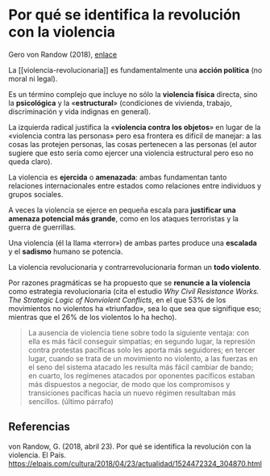 # Por qué se identifica la revolución con la violencia
Gero von Randow (2018), [enlace](https://elpais.com/cultura/2018/04/23/actualidad/1524472324_304870.html)

La [[violencia-revolucionaria]] es fundamentalmente una **acción política** (no moral ni legal).
    
Es un término complejo que incluye no sólo la **violencia física** directa, sino la **psicológica** y la «**estructural**» (condiciones de vivienda, trabajo, discriminación y vida indignas en general).
    
La izquierda radical justifica la «**violencia contra los objetos**» en lugar de la «violencia contra las personas» pero esa frontera es difícil de manejar: a las cosas las protejen personas, las cosas pertenecen a las personas (el autor sugiere que esto sería como ejercer una violencia estructural pero eso no queda claro).
    
La violencia es **ejercida** o **amenazada**: ambas fundamentan tanto relaciones internacionales entre estados como relaciones entre individuos y grupos sociales.
    
A veces la violencia se ejerce en pequeña escala para **justificar una amenaza potencial más grande**, como en los ataques terroristas y la guerra de guerrillas.
        
Una violencia (él la llama «terror») de ambas partes produce una **escalada** y el **sadismo** humano se potencia.
    
La violencia revolucionaria y contrarrevolucionaria forman un **todo violento**.
    
Por razones pragmáticas se ha propuesto que se **renuncie a la violencia** como estrategia revolucionaria (cita el estudio *Why Civil Resistance Works. The Strategic Logic of Nonviolent Conflicts*, en el que 53% de los movimientos no violentos ha «triunfado», sea lo que sea que signifique eso; mientras que el 26% de los violentos lo ha hecho).

>La ausencia de violencia tiene sobre todo la siguiente ventaja: con ella es más fácil conseguir simpatías; en segundo lugar, la represión contra protestas pacíficas solo les aporta más seguidores; en tercer lugar, cuando se trata de un movimiento no violento, a las fuerzas en el seno del sistema atacado les resulta más fácil cambiar de bando; en cuarto, los regímenes atacados por oponentes pacíficos estaban más dispuestos a negociar, de modo que los compromisos y transiciones pacíficas hacia un nuevo régimen resultaban más sencillos. (último párrafo)

## Referencias

von Randow, G. (2018, abril 23). Por qué se identifica la revolución con la violencia. El País. https://elpais.com/cultura/2018/04/23/actualidad/1524472324_304870.html
